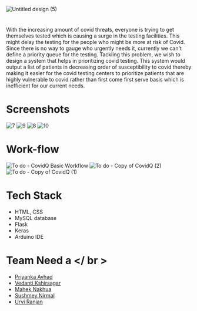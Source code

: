 ![Untitled design (5)](https://user-images.githubusercontent.com/64562764/111891312-1e789800-8a18-11eb-8275-977ecb7a8a99.png)

# 
With the increasing amount of covid threats, everyone is trying to get themselves tested which is causing a surge in the testing facilities. This might delay the testing for the people who might be more at risk of Covid. Since there is no way to gauge who urgently needs it, currently we can't define a priority queue for the testing. Tackling this problem, we wish to design a system that helps in prioritizing covid testing. This system would output a list of patients in decreasing order of susceptibility to covid thereby making it easier for the covid testing centers to prioritize patients that are highly vulnerable to covid rather than first come first serve basis which is inefficient for our current needs.

# Screenshots
![7](https://user-images.githubusercontent.com/64562764/111892247-b3cb5a80-8a1f-11eb-91f3-85b49ea639d4.png)
![9](https://user-images.githubusercontent.com/64562764/111892250-b5951e00-8a1f-11eb-88ea-ca497151a22f.png)
![8](https://user-images.githubusercontent.com/64562764/111892249-b4fc8780-8a1f-11eb-8a14-682bfe7c2024.png)
![10](https://user-images.githubusercontent.com/64562764/111892251-b5951e00-8a1f-11eb-9180-c7042ea4d834.png)


# Work-flow
![To do - CovidQ Basic Workflow](https://user-images.githubusercontent.com/64562764/111867657-7de49280-899b-11eb-9c2b-954578ccb141.jpg)
![To do - Copy of CovidQ (2)](https://user-images.githubusercontent.com/64562764/111887731-07787c80-89fd-11eb-83d1-ce954316ae57.jpg)
![To do - Copy of CovidQ (1)](https://user-images.githubusercontent.com/64562764/111887733-08111300-89fd-11eb-992d-d293c8ef417a.jpg)


# Tech Stack

- HTML, CSS 
- MySQL database 
- Flask 
- Keras
- Arduino IDE 

# Team Need a </ br >

- [Priyanka Avhad](https://www.linkedin.com/in/priyanka-avhad/)
- [Vedanti Kshirsagar](https://www.linkedin.com/in/vedanti-kshirsagar/)
- [Mahek Nakhua](https://www.linkedin.com/in/mahek-nakhua-4943a71b3/)
- [Sushmey Nirmal](https://www.linkedin.com/in/sushmey-nirmal/)
- [Urvi Ranjan](https://www.linkedin.com/in/urvi-ranjan-57a92019a/)
